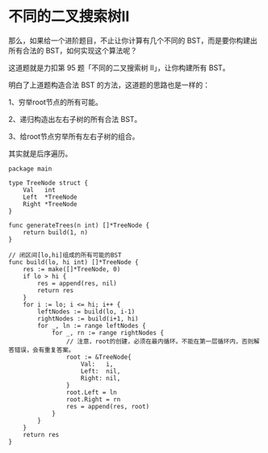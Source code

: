 # 不同的二叉搜索树II

那么，如果给一个进阶题目，不止让你计算有几个不同的 BST，而是要你构建出所有合法的 BST，如何实现这个算法呢？

这道题就是力扣第 95 题「不同的二叉搜索树 II」，让你构建所有 BST。

明白了上道题构造合法 BST 的方法，这道题的思路也是一样的：

1、穷举root节点的所有可能。

2、递归构造出左右子树的所有合法 BST。

3、给root节点穷举所有左右子树的组合。

其实就是后序遍历。

```golang
package main

type TreeNode struct {
	Val   int
	Left  *TreeNode
	Right *TreeNode
}

func generateTrees(n int) []*TreeNode {
	return build(1, n)
}

// 闭区间[lo,hi]组成的所有可能的BST
func build(lo, hi int) []*TreeNode {
	res := make([]*TreeNode, 0)
	if lo > hi {
		res = append(res, nil)
		return res
	}
	for i := lo; i <= hi; i++ {
		leftNodes := build(lo, i-1)
		rightNodes := build(i+1, hi)
		for _, ln := range leftNodes {
			for _, rn := range rightNodes {
				// 注意，root的创建，必须在最内循环。不能在第一层循环内，否则解答错误，会有重复答案。
				root := &TreeNode{
					Val:   i,
					Left:  nil,
					Right: nil,
				}
				root.Left = ln
				root.Right = rn
				res = append(res, root)
			}
		}
	}
	return res
}

```